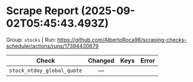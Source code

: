 # Scrape Report (2025-09-02T05:45:43.493Z)

Group: `stocks`  |  Run: https://github.com/AlbertoRoca96/scraping-checks-scheduler/actions/runs/17394430679

| Check | Changed | Keys | Error |
|---|:---:|:--|:--|
| `stock_ntdoy_global_quote` | — |  |  |
